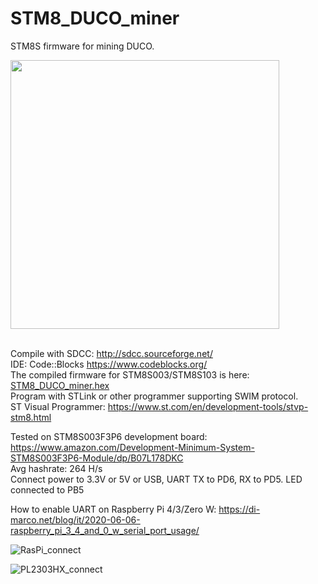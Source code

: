 # STM8_DUCO_miner
STM8S firmware for mining DUCO.<br>

<a href="https://duinocoin.com">
    <img src="https://github.com/revoxhere/duino-coin/blob/master/Resources/ducobanner.png?raw=true" width="430px" />
</a><br><br>

Compile with SDCC: http://sdcc.sourceforge.net/<br>
IDE: Code::Blocks https://www.codeblocks.org/<br>
The compiled firmware for STM8S003/STM8S103 is here: <a href="https://github.com/BBS215/STM8_DUCO_miner/blob/main/bin/Release/STM8_DUCO_miner.hex">STM8_DUCO_miner.hex</a><br>
Program with STLink or other programmer supporting SWIM protocol.<br>
ST Visual Programmer: https://www.st.com/en/development-tools/stvp-stm8.html

Tested on STM8S003F3P6 development board: https://www.amazon.com/Development-Minimum-System-STM8S003F3P6-Module/dp/B07L178DKC<br>
Avg hashrate: 264 H/s<br>
Connect power to 3.3V or 5V or USB, UART TX to PD6, RX to PD5. LED connected to PB5<br>

How to enable UART on Raspberry Pi 4/3/Zero W: https://di-marco.net/blog/it/2020-06-06-raspberry_pi_3_4_and_0_w_serial_port_usage/<br>

![RasPi_connect](https://user-images.githubusercontent.com/33000089/147982746-e581bddf-83df-4fcf-b022-40b286468f01.png)

![PL2303HX_connect](https://user-images.githubusercontent.com/33000089/147985176-451eb2e6-d214-4649-9d42-6ca4f2a50795.png)
